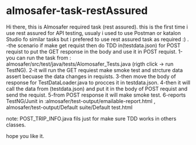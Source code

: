 # almosafer-task-restAssured
Hi there, 
this is Almosafer required task (rest assured).
this is the first time i use rest assured for API testing, usualy i used to use Postman or katalon Studio fo similar tasks but i prefered to use rest assured task as required :) .
-the scenario if make get requist then do TDD in(testdata.json) for POST requist to put the GET response in the body and use it in POST requist.
1-you can run the task from : almosafer/src/test/java/tests/Alomosafer_Tests.java (rigth click -> run TestNG).
2-it will run the GET requiest make smoke test and strcture data assert becuase the data changes in requists.
3-then move the body of response for TestDataLoader.java to procces it in testdata.json.
4-then it will call the data from (testdata.json) and put it in the body of POST requist and send the requist.
5-from POST response it will make smoke test.
6-reports TestNG/Junit in :almosafer/test-output/emailable-report.html , almosafer/test-output/Default suite/Default test.html

note: POST_TRIP_INFO.java fils just for make sure TDD works in others classes.


hope you like it.
